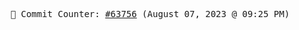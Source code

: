 <p align="center">
    <samp>
        📮 Commit Counter: <a href="https://github.com/Javascript-void0/Javascript-void0/commits/main">#63756</a> (August 07, 2023 @ 09:25 PM)
    </samp>
</p>